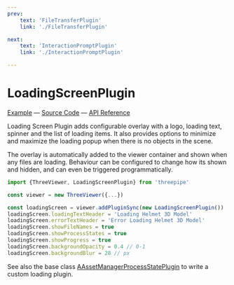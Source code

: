 ```yaml
---
prev: 
    text: 'FileTransferPlugin'
    link: './FileTransferPlugin'

next: 
    text: 'InteractionPromptPlugin'
    link: './InteractionPromptPlugin'

---
```


# LoadingScreenPlugin

[//]: # (todo: image)

[Example](https://threepipe.org/examples/#loading-screen-plugin/) &mdash;
[Source Code](https://github.com/repalash/threepipe/blob/master/src/plugins/interaction/LoadingScreenPlugin.ts) &mdash;
[API Reference](https://threepipe.org/docs/classes/LoadingScreenPlugin.html)

Loading Screen Plugin adds configurable overlay with a logo, loading text, spinner and the list of loading items. It also provides options to minimize and maximize the loading popup when there is no objects in the scene.

The overlay is automatically added to the viewer container and shown when any files are loading. Behaviour can be configured to change how its shown and hidden, and can even be triggered programmatically.

```typescript
import {ThreeViewer, LoadingScreenPlugin} from 'threepipe'

const viewer = new ThreeViewer({...})

const loadingScreen = viewer.addPluginSync(new LoadingScreenPlugin())
loadingScreen.loadingTextHeader = 'Loading Helmet 3D Model'
loadingScreen.errorTextHeader = 'Error Loading Helmet 3D Model'
loadingScreen.showFileNames = true
loadingScreen.showProcessStates = true
loadingScreen.showProgress = true
loadingScreen.backgroundOpacity = 0.4 // 0-1
loadingScreen.backgroundBlur = 28 // px
```

See also the base class [AAssetManagerProcessStatePlugin](https://threepipe.org/docs/classes/AAssetManagerProcessStatePlugin.html) to write a custom loading plugin.
